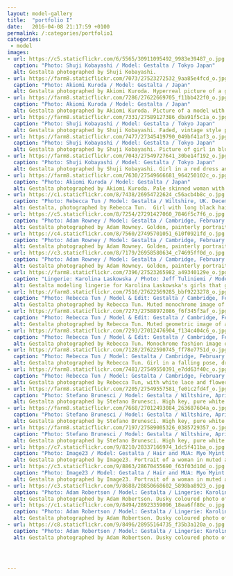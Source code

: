 ```yaml
---
layout: model-gallery
title:  "portfolio I"
date:   2016-04-08 21:17:59 +0100
permalink: /:categories/portfolio1
categories:
 - model
images:
- url: https://c5.staticflickr.com/6/5565/30911095492_9983e39487_o.jpg
  caption: "Photo: Shuji Kobayashi / Model: Gestalta / Tokyo Japan"
  alt: Gestalta photographed by Shuji Kobayashi. 
- url: https://farm8.staticflickr.com/7073/27523272532_9aa85e4fcd_o.jpg
  caption: "Photo: Akiomi Kuroda / Model: Gestalta / Japan"
  alt: Gestalta photographed by Akiomi Kuroda. Hyperreal picture of a girl in a Japanese Landscape
- url: https://farm8.staticflickr.com/7286/27622669705_f11bb422f0_o.jpg
  caption: "Photo: Akiomi Kuroda / Model: Gestalta / Japan"
  alt: Gestalta photographed by Akiomi Kuroda. Picture of a model with long hair. Stormy horizon, Japanese
- url: https://farm8.staticflickr.com/7331/27589127386_dba91f5c1a_o.jpg
  caption: "Photo: Shuji Kobayashi / Model: Gestalta / Tokyo Japan"
  alt: Gestalta photographed by Shuji Kobayashi. Faded, vintage style picture of seated woman with undone shirt.
- url: https://farm8.staticflickr.com/7477/27345419790_049bf41af3_o.jpg
  caption: "Photo: Shuji Kobayashi / Model: Gestalta / Tokyo Japan"
  alt: Gestalta photographed by Shuji Kobayashi. Picture of girl in blue dress in a vintage style room.
- url: https://farm8.staticflickr.com/7043/27549727641_30be14f192_o.jpg
  caption: "Photo: Shuji Kobayashi / Model: Gestalta / Tokyo Japan"
  alt: Gestalta photographed by Shuji Kobayashi. Girl in a red dress and red lipstick smoking a cigarette
- url: https://farm8.staticflickr.com/7630/27549666681_964250102c_o.jpg
  caption: "Photo: Akiomi Kuroda / Model: Gestalta / Japan"
  alt: Gestalta photographed by Akiomi Kuroda. Pale skinned woman with long dark hair and a black skirt
- url: https://c1.staticflickr.com/8/7438/26954722624_c56acb4b8c_o.jpg
  caption: "Photo: Rebecca Tun / Model: Gestalta / Wiltshire, UK. December 2010"
  alt: Gestalta, photographed by Rebecca Tun.  Girl with long black hair standing in the snow, wearing a white skirt.
- url: https://c5.staticflickr.com/8/7254/27291427060_7846f5c7f6_o.jpg
  caption: "Photo: Adam Rowney / Model: Gestalta / Cambridge, February 2012"
  alt: Gestalta photographed by Adam Rowney. Golden, painterly portrait of a girl with peacock feather necklace
- url: https://c4.staticflickr.com/8/7560/27495701051_610f0921fd_o.jpg
  caption: "Photo: Adam Rowney / Model: Gestalta / Cambridge, February 2012"
  alt: Gestalta photographed by Adam Rowney. Golden, painterly portrait of a girl with peacock feather necklace
- url: https://c3.staticflickr.com/8/7179/26958580634_c74695ff0d_o.jpg
  caption: "Photo: Adam Rowney / Model: Gestalta / Cambridge, February 2012"
  alt: Gestalta photographed by Adam Rowney. Golden, painterly portrait of a girl with peacock feather necklace
- url: https://farm8.staticflickr.com/7396/27523265982_a49340129e_o.jpg
  caption: "Lingerie: Karolina Laskowska / Photo: Jeff Tuliniemi / Models: Gestalta & Maxine"
  alt: Gestalta modeling lingerie for Karolina Laskowska's girls that glitter collection
- url: https://farm8.staticflickr.com/7516/27622569285_bbf9223278_o.jpg
  caption: "Photo: Rebecca Tun / Model & Edit: Gestalta / Cambridge, February 2012"
  alt: Gestalta photographed by Rebecca Tun. Muted monochrome image of black clad woman
- url: https://farm8.staticflickr.com/7273/27588972086_f6f345f3af_o.jpg
  caption: "Photo: Rebecca Tun / Model & Edit: Gestalta / Cambridge, February 2012"
  alt: Gestalta photographed by Rebecca Tun. Muted geometric image of a woman in a silver room
- url: https://farm8.staticflickr.com/7293/27012476904_f134c404c6_o.jpg
  caption: "Photo: Rebecca Tun / Model & Edit: Gestalta / Cambridge, February 2012"
  alt: Gestalta photographed by Rebecca Tun. Monochrome fashion image of woman
- url: https://farm8.staticflickr.com/7128/27622590745_ff78e7751d_o.jpg
  caption: "Photo: Rebecca Tun / Model: Gestalta / Cambridge, February 2012"
  alt: Gestalta photographed by Rebecca Tun. Girl in a falling pose, dressed in white lace
- url: https://farm8.staticflickr.com/7481/27549550391_e7dd63f40c_o.jpg
  caption: "Photo: Rebecca Tun / Model: Gestalta / Cambridge, February 2012"
  alt: Gestalta photographed by Rebecca Tun, with white lace and flowers
- url: https://farm8.staticflickr.com/7205/27549557581_fe01c2fd4f_o.jpg
  caption: "Photo: Stefano Brunesci / Model: Gestalta / Wiltshire, April 2013"
  alt: Gestalta photographed by Stefano Brunesci. High key, pure white beauty image
- url: https://farm8.staticflickr.com/7668/27012493084_263687604a_o.jpg
  caption: "Photo: Stefano Brunesci / Model: Gestalta / Wiltshire, April 2013"
  alt: Gestalta photographed by Stefano Brunesci. High key, pure white beauty image
- url: https://farm8.staticflickr.com/7197/27589005326_0385729357_o.jpg
  caption: "Photo: Stefano Brunesci / Model: Gestalta / Wiltshire, April 2013"
  alt: Gestalta photographed by Stefano Brunesci. High key, pure white beauty image
- url: https://c7.staticflickr.com/9/8210/28337166974_1dc5f411ba_o.jpg
  caption: "Photo: Image23 / Model: Gestalta / Hair and MUA: Myo Myint / London, January 2013"
  alt: Gestalta photographed by Image23. Portrait of a woman in muted and misty colours
- url: https://c3.staticflickr.com/9/8863/28670455690_f63f03d10d_o.jpg
  caption: "Photo: Image23 / Model: Gestalta / Hair and MUA: Myo Myint / London, January 2013"
  alt: Gestalta photographed by Image23. Portrait of a woman in muted and misty colours
- url: https://c3.staticflickr.com/9/8688/28850668602_5898ba8923_o.jpg
  caption: "Photo: Adam Robertson / Model: Gestalta / Lingerie: Karolina Laskowska / Cambridge, March 2012"
  alt: Gestalta photographed by Adam Robertson. Dusky coloured photo of a girl in lingerie
- url: https://c1.staticflickr.com/9/8494/28923359096_18ea6ff80c_o.jpg
  caption: "Photo: Adam Robertson / Model: Gestalta / Lingerie: Karolina Laskowska / Cambridge, March 2012"
  alt: Gestalta photographed by Adam Robertson. Dusky coloured photo of a girl in lingerie
- url: https://c8.staticflickr.com/9/8496/28955164735_f35b3a120a_o.jpg
  caption: "Photo: Adam Robertson / Model: Gestalta / Lingerie: Karolina Laskowska / Cambridge, March 2012"
  alt: Gestalta photographed by Adam Robertson. Dusky coloured photo of a girl in lingerie




---
```

